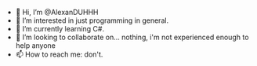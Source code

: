 - 👋 Hi, I’m @AlexanDUHHH
- 👀 I’m interested in just programming in general. 
- 🌱 I’m currently learning C#.
- 💞️ I’m looking to collaborate on... nothing, i'm not experienced enough to help anyone
- 📫 How to reach me: don't.

<!---
AlexanDUHHH/AlexanDUHHH is a ✨ special ✨ repository because its `README.md` (this file) appears on your GitHub profile.
You can click the Preview link to take a look at your changes.
--->
